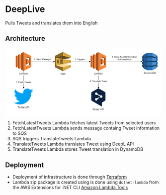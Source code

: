 # DeepLive
Pulls Tweets and translates them into English

## Architecture
![Architecture](./resources/Architecture.png)

1. FetchLatestTweets Lambda fetches latest Tweets from selected users
2. FetchLatestTweets Lambda sends message containg Tweet information to SQS
3. SQS triggers TranslateTweets Lambda
4. TranslateTweets Lambda translates Tweet using DeepL API
5. TranslateTweets Lambda stores Tweet translation in DynamoDB

## Deployment
- Deployment of infrastructure is done through [Terraform](https://www.terraform.io/)
- Lambda zip package is created using is done using `dotnet-lambda` from the AWS Extensions for .NET CLI [Amazon.Lambda.Tools](https://github.com/aws/aws-extensions-for-dotnet-cli#aws-lambda-amazonlambdatools)

